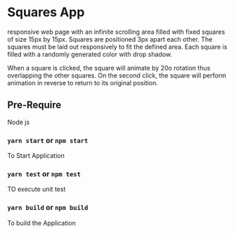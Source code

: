 # Squares App
responsive web page with an infinite scrolling area filled with fixed squares of
size 15px by 15px. Squares are positioned 3px apart each other. The squares must be
laid out responsively to fit the defined area. Each square is filled with a randomly
generated color with drop shadow.

When a square is clicked, the square will animate by 20o rotation thus overlapping the
other squares. On the second click, the square will perform animation in reverse to
return to its original position.

## Pre-Require
Node js

### `yarn start` or `npm start`
To Start Application

### `yarn test` or `npm test`
TO execute unit test

### `yarn build` or `npm build`
 To build the Application
